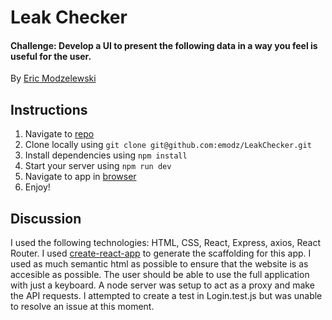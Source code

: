 # Leak Checker
#### Challenge: Develop a UI to present the following data in a way you feel is useful for the user.

By [Eric Modzelewski](mailto:hi@emodz.info)

## Instructions

1. Navigate to [repo](https://github.com/emodz/LeakChecker)
2. Clone locally using
   `git clone git@github.com:emodz/LeakChecker.git`
3. Install dependencies using `npm install`
5. Start your server using `npm run dev`
6. Navigate to app in [browser](http://localhost:3000)
7. Enjoy!


## Discussion

I used the following technologies: HTML, CSS, React, Express, axios, React Router.
I used [create-react-app](https://goo.gl/26jfy4)
to generate the scaffolding for this app.
I used as much semantic html as possible to ensure that the website is as accesible as possible. The user should be able to use the full application with just a keyboard. 
A node server was setup to act as a proxy and make the API requests.
I attempted to create a test in Login.test.js but was unable to resolve an issue at this moment.

